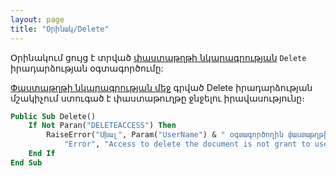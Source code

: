 ```yaml
---
layout: page
title: "Օրինակ/Delete"
---
```


Օրինակում ցույց է տրված [փաստաթղթի նկարագրության](../Defs/doc.html) `Delete` իրադարձության օգտագործումը:

[Փաստաթղթի նկարագրության մեջ](../Defs/doc.html) գրված Delete իրադարձության մշակիչում ստուգած է փաստաթուղթը ջնջելու իրավասությունը։

``` vb
Public Sub Delete()
    If Not Paran("DELETEACCESS") Then 
        RaiseError("Սխալ", Param("UserName") & " օգտագործողին փաստաթղթի ջնջելու իրավասություն տրված չէ։", _
            "Error", "Access to delete the document is not grant to user " & Param("UserName") & ".")
    End If
End Sub 
```